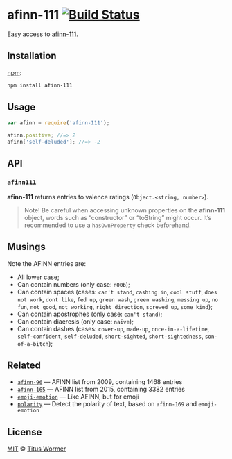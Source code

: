 # afinn-111 [![Build Status][travis-badge]][travis]

Easy access to [afinn-111][afinn111].

## Installation

[npm][]:

```bash
npm install afinn-111
```

## Usage

```js
var afinn = require('afinn-111');

afinn.positive; //=> 2
afinn['self-deluded']; //=> -2
```

## API

### `afinn111`

**afinn-111** returns entries to valence ratings (`Object.<string, number>`).

> Note!  Be careful when accessing unknown properties on the
> **afinn-111** object, words such as “constructor” or “toString”
> might occur.  It’s recommended to use a `hasOwnProperty` check
> beforehand.

## Musings

Note the AFINN entries are:

*   All lower case;
*   Can contain numbers (only case: `n00b`);
*   Can contain spaces (cases: `can't stand`, `cashing in`,
    `cool stuff`, `does not work`, `dont like`, `fed up`, `green wash`,
    `green washing`, `messing up`, `no fun`, `not good`, `not working`,
    `right direction`, `screwed up`, `some kind`);
*   Can contain apostrophes (only case: `can't stand`);
*   Can contain diaeresis (only case: `naïve`);
*   Can contain dashes (cases: `cover-up`, `made-up`,
    `once-in-a-lifetime`, `self-confident`, `self-deluded`,
    `short-sighted`, `short-sightedness`, `son-of-a-bitch`);

## Related

*   [`afinn-96`](https://github.com/words/afinn-96)
    — AFINN list from 2009, containing 1468 entries
*   [`afinn-165`](https://github.com/words/afinn-165)
    — AFINN list from 2015, containing 3382 entries
*   [`emoji-emotion`](https://github.com/words/emoji-emotion)
    — Like AFINN, but for emoji
*   [`polarity`](https://github.com/words/polarity)
    — Detect the polarity of text, based on `afinn-169` and `emoji-emotion`

## License

[MIT][license] © [Titus Wormer][author]

<!-- Definitions -->

[travis-badge]: https://img.shields.io/travis/words/afinn-111.svg

[travis]: https://travis-ci.org/words/afinn-111

[npm]: https://docs.npmjs.com/cli/install

[license]: license

[author]: https://wooorm.com

[afinn111]: https://www2.imm.dtu.dk/pubdb/views/publication_details.php?id=6010
